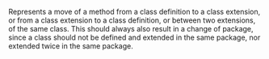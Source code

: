 Represents a move of a method from a class definition to a class extension, or from a class extension to a class definition, or between two extensions, of the same class. This should always also result in a change of package, since a class should not be defined and extended in the same package, nor extended twice in the same package.